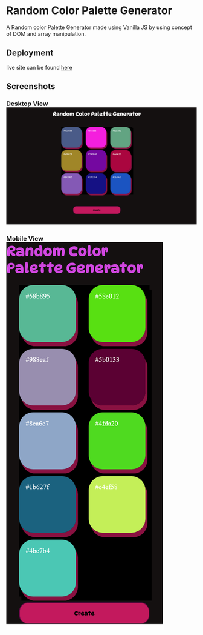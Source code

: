 
# Random Color Palette Generator

A Random color Palette Generator made using Vanilla JS by using concept of DOM and array manipulation.


## Deployment

live site can be found [here](https://randomcolorpalette123.netlify.app/)


## Screenshots

###  Desktop View ![ Screenshot](./images/Desktop%20view.png)
###  Mobile View ![ Screenshot](./images/mobile%20view.png)


